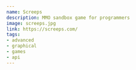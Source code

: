 ```yaml
---
name: Screeps
description: MMO sandbox game for programmers
image: screeps.jpg
link: https://screeps.com/
tags:
- advanced
- graphical
- games
- api
---
```

